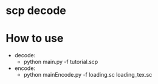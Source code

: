 # scp decode

# How to use
 * decode: 
   * python main.py -f tutorial.scp
 * encode:
   * python mainEncode.py -f loading.sc loading_tex.sc
